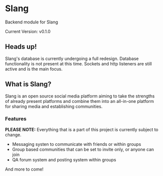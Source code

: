 # Slang

Backend module for Slang

Current Version: v0.1.0

## Heads up!
Slang's database is currently undergoing a full redesign. Database functionality is not present at this time. Sockets and http listeners are still active and is the main focus.

## What is Slang?

Slang is an open source social media platform aiming to take the strengths of already present platforms and combine them into an all-in-one platform for sharing media and establishing communities.

### Features

**PLEASE NOTE:** Everything that is a part of this project is currently subject to change.

- Messaging systen to communicate with friends or within groups
- Group based communities that can be set to invite only, or anyone can join
- QA forum system and posting system within groups

And more to come!